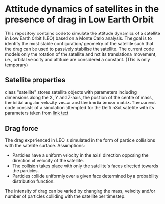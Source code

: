 # Attitude dynamics of satellites in the presence of drag in Low Earth Orbit

This repository contains code to simulate the attitude dynamics of a satellite in Low Earth Orbit (LEO) based on a Monte Carlo analysis. The goal is to identify the most stable configuration/ geometry of the satellite such that the drag can be used to passively stabilise the satellite. The current code models only the rotation of the satellite and not its translational movement, i.e., orbital velocity and altitude are considered a constant. (This is only temporary)

## Satellite properties

class "satellite" stores satellite objects with parameters including dimensions along the X, Y and Z-axis, the position of the centre of mass, the initial angular velocity vector and the inertia tensor matrix. The current code consists of a simulation attempted for the Delfi n3xt satellite with its parameters taken from [link text]([http://dev.nodeca.com](https://www.eucass.eu/component/docindexer/?task=download&id=4465))

## Drag force

The drag experienced in LEO is simulated in the form of particle collisions with the satellite surface. Assumptions:

- Particles have a uniform velocity in the axial direction opposing the direction of velocity of the satellite.
- The collision takes place with only the satellite's faces directed towards the particles.
- Particles collide uniformly over a given face determined by a probability distribution function.

The intensity of drag can be varied by changing the mass, velocity and/or number of particles colliding with the satellite per timestep.


